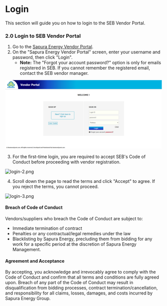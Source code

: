 # Login

This section will guide you on how to login to the SEB Vendor Portal.

### 2.0 Login to SEB Vendor Portal

1. Go to the [Sapura Energy Vendor Portal](https://vendors.sapuraenergy.com).
2. On the "Sapura Energy Vendor Portal" screen, enter your username and password, then click "Login".
   * **Note:** The "Forgot your account password?" option is only for emails registered in SEB. If you cannot remember the registered email, contact the SEB vendor manager.

![login-1.png](images/login-1.png)

3. For the first-time login, you are required to accept SEB's Code of Conduct before proceeding with vendor registration.

![login-2.png](images/login-2.png)

4. Scroll down the page to read the terms and click "Accept" to agree. If you reject the terms, you cannot proceed.

![login-3.png](images/login-3.png)

#### Breach of Code of Conduct

Vendors/suppliers who breach the Code of Conduct are subject to:

* Immediate termination of contract
* Penalties or any contractual/legal remedies under the law
* Blacklisting by Sapura Energy, precluding them from bidding for any work for a specific period at the discretion of Sapura Energy Management.

#### Agreement and Acceptance

By accepting, you acknowledge and irrevocably agree to comply with the Code of Conduct and confirm that all terms and conditions are fully agreed upon. Breach of any part of the Code of Conduct may result in disqualification from bidding processes, contract termination/cancellation, and responsibility for all claims, losses, damages, and costs incurred by Sapura Energy Group.
